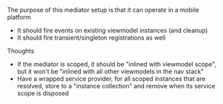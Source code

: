 
The purpose of this mediator setup is that it can operate in a mobile platform

- It should fire events on existing viewmodel instances (and cleanup)
- It should fire transient/singleton registrations as well

Thoughts
- If the mediator is scoped, it should be "inlined with viewmodel scope", but it won't be "inlined with all other viewmodels in the nav stack"
- Have a wrapped service provider, for all scoped instances that are resolved, store to a "instance collection" and remove when its service scope is disposed